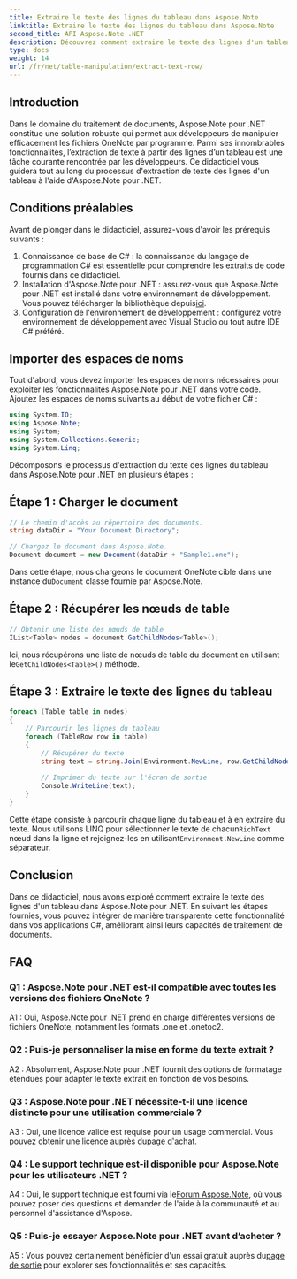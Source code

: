 ```yaml
---
title: Extraire le texte des lignes du tableau dans Aspose.Note
linktitle: Extraire le texte des lignes du tableau dans Aspose.Note
second_title: API Aspose.Note .NET
description: Découvrez comment extraire le texte des lignes d'un tableau dans Aspose.Note pour .NET avec ce didacticiel complet.
type: docs
weight: 14
url: /fr/net/table-manipulation/extract-text-row/
---
```

## Introduction

Dans le domaine du traitement de documents, Aspose.Note pour .NET constitue une solution robuste qui permet aux développeurs de manipuler efficacement les fichiers OneNote par programme. Parmi ses innombrables fonctionnalités, l’extraction de texte à partir des lignes d’un tableau est une tâche courante rencontrée par les développeurs. Ce didacticiel vous guidera tout au long du processus d'extraction de texte des lignes d'un tableau à l'aide d'Aspose.Note pour .NET.

## Conditions préalables

Avant de plonger dans le didacticiel, assurez-vous d'avoir les prérequis suivants :

1. Connaissance de base de C# : la connaissance du langage de programmation C# est essentielle pour comprendre les extraits de code fournis dans ce didacticiel.
2.  Installation d'Aspose.Note pour .NET : assurez-vous que Aspose.Note pour .NET est installé dans votre environnement de développement. Vous pouvez télécharger la bibliothèque depuis[ici](https://releases.aspose.com/note/net/).
3. Configuration de l'environnement de développement : configurez votre environnement de développement avec Visual Studio ou tout autre IDE C# préféré.

## Importer des espaces de noms

Tout d'abord, vous devez importer les espaces de noms nécessaires pour exploiter les fonctionnalités Aspose.Note pour .NET dans votre code. Ajoutez les espaces de noms suivants au début de votre fichier C# :

```csharp
using System.IO;
using Aspose.Note;
using System;
using System.Collections.Generic;
using System.Linq;
```

Décomposons le processus d'extraction du texte des lignes du tableau dans Aspose.Note pour .NET en plusieurs étapes :

## Étape 1 : Charger le document

```csharp
// Le chemin d'accès au répertoire des documents.
string dataDir = "Your Document Directory";

// Chargez le document dans Aspose.Note.
Document document = new Document(dataDir + "Sample1.one");
```

 Dans cette étape, nous chargeons le document OneNote cible dans une instance du`Document` classe fournie par Aspose.Note.

## Étape 2 : Récupérer les nœuds de table

```csharp
// Obtenir une liste des nœuds de table
IList<Table> nodes = document.GetChildNodes<Table>();
```

 Ici, nous récupérons une liste de nœuds de table du document en utilisant le`GetChildNodes<Table>()` méthode.

## Étape 3 : Extraire le texte des lignes du tableau

```csharp
foreach (Table table in nodes)
{
	// Parcourir les lignes du tableau
	foreach (TableRow row in table)
	{
		// Récupérer du texte
		string text = string.Join(Environment.NewLine, row.GetChildNodes<RichText>().Select(e => e.Text)) + Environment.NewLine;
   
		// Imprimer du texte sur l'écran de sortie
		Console.WriteLine(text);
	}
}
```

 Cette étape consiste à parcourir chaque ligne du tableau et à en extraire du texte. Nous utilisons LINQ pour sélectionner le texte de chacun`RichText` nœud dans la ligne et rejoignez-les en utilisant`Environment.NewLine` comme séparateur.

## Conclusion

Dans ce didacticiel, nous avons exploré comment extraire le texte des lignes d'un tableau dans Aspose.Note pour .NET. En suivant les étapes fournies, vous pouvez intégrer de manière transparente cette fonctionnalité dans vos applications C#, améliorant ainsi leurs capacités de traitement de documents.

## FAQ

### Q1 : Aspose.Note pour .NET est-il compatible avec toutes les versions des fichiers OneNote ?

A1 : Oui, Aspose.Note pour .NET prend en charge différentes versions de fichiers OneNote, notamment les formats .one et .onetoc2.

### Q2 : Puis-je personnaliser la mise en forme du texte extrait ?

A2 : Absolument, Aspose.Note pour .NET fournit des options de formatage étendues pour adapter le texte extrait en fonction de vos besoins.

### Q3 : Aspose.Note pour .NET nécessite-t-il une licence distincte pour une utilisation commerciale ?

 A3 : Oui, une licence valide est requise pour un usage commercial. Vous pouvez obtenir une licence auprès du[page d'achat](https://purchase.aspose.com/buy).

### Q4 : Le support technique est-il disponible pour Aspose.Note pour les utilisateurs .NET ?

 A4 : Oui, le support technique est fourni via le[Forum Aspose.Note](https://forum.aspose.com/c/note/28), où vous pouvez poser des questions et demander de l'aide à la communauté et au personnel d'assistance d'Aspose.

### Q5 : Puis-je essayer Aspose.Note pour .NET avant d’acheter ?

 A5 : Vous pouvez certainement bénéficier d'un essai gratuit auprès du[page de sortie](https://releases.aspose.com/) pour explorer ses fonctionnalités et ses capacités.